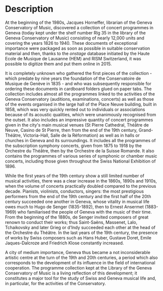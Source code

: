 # Description
At the beginning of the 1980s, Jacques Horneffer, librarian of the Geneva Conservatory of Music, discovered a collection of concert programmes in Geneva (today kept under the shelf number Rlg 35 in the library of the Geneva Conservatory of Music) consisting of nearly 12,000 units and covering the years 1826 to 1940. These documents of exceptional importance were packaged as soon as possible in suitable conservation material and then, thanks to the _onstage_ database initiated by the Haute Ecole de Musique de Lausanne (HEM) and RISM Switzerland, it was possible to digitize them and put them online in 2015.

It is completely unknown who gathered the first pieces of the collection - which predate by nine years the foundation of the Conservatoire de Musique de Genève in 1835 - and who was subsequently responsible for ordering these documents in cardboard folders glued on paper tabs. The collection includes almost all the programmes linked to the activities of the Geneva Conservatory (auditions, examinations, concerts) as well as those of the events organised in the large hall of the Place Neuve building, built in 1858, which was very quickly rented out to individuals or associations because of its acoustic qualities, which were unanimously recognised from the outset. It also includes an impressive quantity of concert programmes given in the city's main musical venues (St Pierre Cathedral, Théâtre de Neuve, Casino de St Pierre, then from the end of the 19th century, Grand-Théâtre, Victoria-Hall, Salle de la Réformation) as well as in halls or churches in Geneva and its surroundings. It includes all the programmes of the subscription symphony concerts, given from 1875 to 1918 by the Orchestre du Théâtre, then by the Orchestre de la Suisse Romande. It also contains the programmes of various series of symphonic or chamber music concerts, including those given throughout the Swiss National Exhibition of 1896.

While the first years of the 19th century show a still limited number of musical activities, there was a clear increase in the 1860s, 1890s and 1910s, when the volume of concerts practically doubled compared to the previous decade. Pianists, violinists, conductors, singers: the most prestigious performers from the end of the 19th century and the first half of the 20th century succeeded one another in Geneva, whose vitality in musical life owes much to Hugo de Senger (1835-1892), then to Ernest Ansermet (1883-1969) who familiarised the people of Geneva with the music of their time. From the beginning of the 1880s, de Senger invited composers of great renown to conduct their works; thus Saint-Saëns, Massenet, Lalo, Tchaikovsky and later Grieg or d'Indy succeeded each other at the head of the Orchestre du Théâtre. In the last years of the 19th century, the presence of works by Swiss composers such as Hans Huber, Gustave Doret, Emile Jaques-Dalcroze and Friedrich Klose constantly increased.

A city of medium importance, Geneva thus became a not inconsiderable artistic centre at the turn of the 19th and 20th centuries, a period which also corresponds to the development of its influence in the field of international cooperation. The programme collection kept at the Library of the Geneva Conservatory of Music is a living reflection of this development; it constitutes a major tool for the study of Swiss and Geneva musical life and, in particular, for the activities of the Conservatory.
